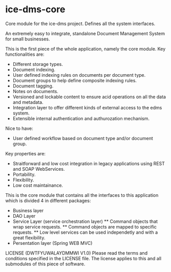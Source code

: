 # ice-dms-core
Core module for the ice-dms project. Defines all the system interfaces.

An extremely easy to integrate, standalone Document Management System for small businesses.
 
This is the first piece of the whole application, namely the core module.
Key functionalities are:
* Different storage types.
* Document indexing.
* User defined indexing rules on documents per document type.
* Document groups to help define composite indexing rules.
* Document tagging.
* Notes on documents.
* Versioned and lockable content to ensure acid operations on all the data and metadata.
* Integration layer to offer different kinds of external access to the edms system.
* Extensible internal authentication and authurozation mechanism.

Nice to have:
* User defined workflow based on document type and/or document group.

Key properties are:
* Straitforward and low cost integration in legacy applications using REST and SOAP WebServices.
* Portability.
* Flexibility.
* Low cost maintainance.

This is the core module that contains all the interfaces to this application which is divided 4 in different packages:
* Business layer
* DAO Layer
* Service Layer (service orchestration layer)
** Command objects that wrap service requests.
** Command objects are mapped to specific requests.
** Low level services can be used independetly and with a great flexibility.
* Persentation layer (Spring WEB MVC)

LICENSE (DWTFYUWALAYDMMWI V1.0)
Please read the terms and conditions specified in the LICENSE file.
The license applies to this and all submodules of this piece of software.
